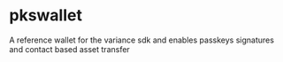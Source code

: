 # pkswallet

A reference wallet for the variance sdk and enables passkeys signatures and contact based asset transfer